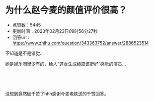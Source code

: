 # 为什么赵今麦的颜值评价很高？
- 点赞数：5445
- 更新时间：2023年02月23日09时56分27秒
- 回答url：https://www.zhihu.com/question/343363752/answer/2886523514
<body>
 <p data-pid="PrmVHrTA">不知道是不是错觉...</p>
 <p data-pid="KgaJZKNl">她是娱乐圈里少有的，给人“这女生成绩应该挺好”感觉的演员...</p>
 <p class="ztext-empty-paragraph"><br></p>
 <p class="ztext-empty-paragraph"><br></p>
 <p data-pid="ktC7PgF3">没想到竟然破千赞了hhh感谢今麦老铁送的千赞回答。</p>
</body>